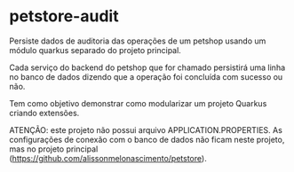 # petstore-audit
Persiste dados de auditoria das operações de um petshop usando um módulo quarkus separado do projeto principal.

Cada serviço do backend do petshop que for chamado persistirá uma linha no banco de dados dizendo que a operação foi concluída com sucesso ou não.

Tem como objetivo demonstrar como modularizar um projeto Quarkus criando extensões.

ATENÇÃO: este projeto não possui arquivo APPLICATION.PROPERTIES. As configurações de conexão com o banco de dados não ficam neste projeto, mas no projeto principal (https://github.com/alissonmelonascimento/petstore).
